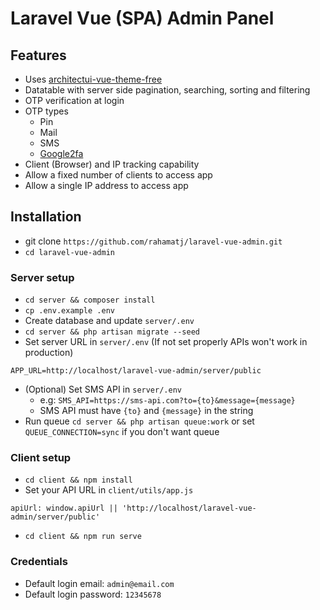 # Laravel Vue (SPA) Admin Panel

## Features

- Uses [architectui-vue-theme-free](https://github.com/DashboardPack/architectui-vue-theme-free)
- Datatable with server side pagination, searching, sorting and filtering
- OTP verification at login
- OTP types
    - Pin
    - Mail
    - SMS
    - [Google2fa](https://github.com/antonioribeiro/google2fa-laravel)
- Client (Browser) and IP tracking capability
- Allow a fixed number of clients to access app
- Allow a single IP address to access app

## Installation

- git clone `https://github.com/rahamatj/laravel-vue-admin.git`
- `cd laravel-vue-admin`

### Server setup

- `cd server && composer install`
- `cp .env.example .env`
- Create database and update `server/.env`
- `cd server && php artisan migrate --seed`
- Set server URL in `server/.env` (If not set properly APIs won't work in production)

```
APP_URL=http://localhost/laravel-vue-admin/server/public
```

- (Optional) Set SMS API in `server/.env`
    - e.g: `SMS_API=https://sms-api.com?to={to}&message={message}`
    - SMS API must have `{to}` and `{message}` in the string
- Run queue `cd server && php artisan queue:work` or set `QUEUE_CONNECTION=sync` if you don't want queue

### Client setup

- `cd client && npm install`
- Set your API URL in `client/utils/app.js`

```
apiUrl: window.apiUrl || 'http://localhost/laravel-vue-admin/server/public'
```

- `cd client && npm run serve`

### Credentials

- Default login email: `admin@email.com`
- Default login password: `12345678`